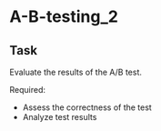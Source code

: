 # A-B-testing_2
## Task
Evaluate the results of the A/B test.

Required:
  - Assess the correctness of the test
  - Analyze test results
